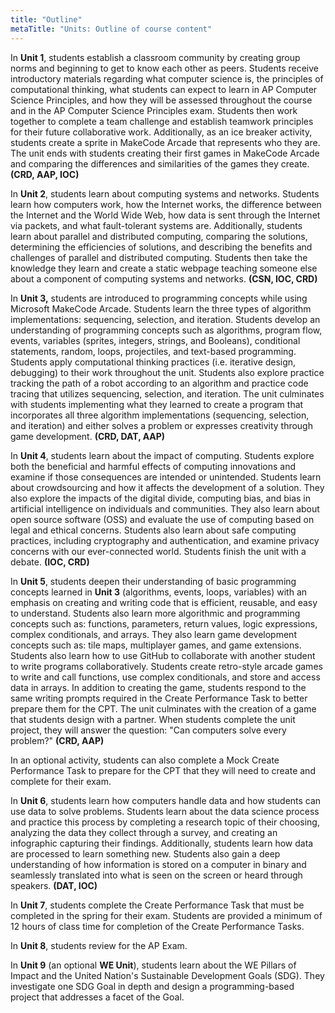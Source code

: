 ```yaml
---
title: "Outline"
metaTitle: "Units: Outline of course content"
---
```


In **Unit 1**, students establish a classroom community by creating group norms and beginning to get to know each other as peers. Students receive introductory materials regarding what computer science is, the principles of computational thinking, what students can expect to learn in AP Computer Science Principles, and how they will be assessed throughout the course and in the AP Computer Science Principles exam. Students then work together to complete a team challenge and establish teamwork principles for their future collaborative work. Additionally, as an ice breaker activity, students create a sprite in MakeCode Arcade that represents who they are. The unit ends with students creating their first games in MakeCode Arcade and comparing the differences and similarities of the games they create. **(CRD, AAP, IOC)**

In **Unit 2**, students learn about computing systems and networks. Students learn how computers work, how the Internet works, the difference between the Internet and the World Wide Web, how data is sent through the Internet via packets, and what fault-tolerant systems are. Additionally, students learn about parallel and distributed computing, comparing the solutions, determining the efficiencies of solutions, and describing the benefits and challenges of parallel and distributed computing. Students then take the knowledge they learn and create a static webpage teaching someone else about a component of computing systems and networks. **(CSN, IOC, CRD)**

In **Unit 3,** students are introduced to programming concepts while using Microsoft MakeCode Arcade. Students learn the three types of algorithm implementations: sequencing, selection, and iteration. Students develop an understanding of programming concepts such as algorithms, program flow, events, variables (sprites, integers, strings, and Booleans), conditional statements, random, loops, projectiles, and text-based programming. Students apply computational thinking practices (i.e. iterative design, debugging) to their work throughout the unit. Students also explore practice tracking the path of a robot according to an algorithm and practice code tracing that utilizes sequencing, selection, and iteration. The unit culminates with students implementing what they learned to create a program that incorporates all three algorithm implementations (sequencing, selection, and iteration) and either solves a problem or expresses creativity through game development. **(CRD, DAT, AAP)**

In **Unit 4**, students learn about the impact of computing. Students explore both the beneficial and harmful effects of computing innovations and examine if those consequences are intended or unintended. Students learn about crowdsourcing and how it affects the development of a solution. They also explore the impacts of the digital divide, computing bias, and bias in artificial intelligence on individuals and communities. They also learn about open source software (OSS) and evaluate the use of computing based on legal and ethical concerns. Students also learn about safe computing practices, including cryptography and authentication, and examine privacy concerns with our ever-connected world. Students finish the unit with a debate. **(IOC, CRD)**

In **Unit 5**, students deepen their understanding of basic programming concepts learned in **Unit 3** (algorithms, events, loops, variables) with an emphasis on creating and writing code that is efficient, reusable, and easy to understand. Students also learn more algorithmic and programming concepts such as: functions, parameters, return values, logic expressions, complex conditionals, and arrays. They also learn game development concepts such as: tile maps, multiplayer games, and game extensions. Students also learn how to use GitHub to collaborate with another student to write programs collaboratively. Students create retro-style arcade games to write and call functions, use complex conditionals, and store and access data in arrays. In addition to creating the game, students respond to the same writing prompts required in the Create Performance Task to better prepare them for the CPT. The unit culminates with the creation of a game that students design with a partner. When students complete the unit project, they will answer the question: "Can computers solve every problem?" **(CRD, AAP)**

In an optional activity, students can also complete a Mock Create Performance Task to prepare for the CPT that they will need to create and complete for their exam.

In **Unit 6**, students learn how computers handle data and how students can use data to solve problems. Students learn about the data science process and practice this process by completing a research topic of their choosing, analyzing the data they collect through a survey, and creating an infographic capturing their findings. Additionally, students learn how data are processed to learn something new. Students also gain a deep understanding of how information is stored on a computer in binary and seamlessly translated into what is seen on the screen or heard through speakers. **(DAT, IOC)**

In **Unit 7**, students complete the Create Performance Task that must be completed in the spring for their exam. Students are provided a minimum of 12 hours of class time for completion of the Create Performance Tasks.

In **Unit 8**, students review for the AP Exam.

In **Unit 9** (an optional **WE Unit**), students learn about the WE Pillars of Impact and the United Nation's Sustainable Development Goals (SDG). They investigate one SDG Goal in depth and design a programming-based project that addresses a facet of the Goal. 